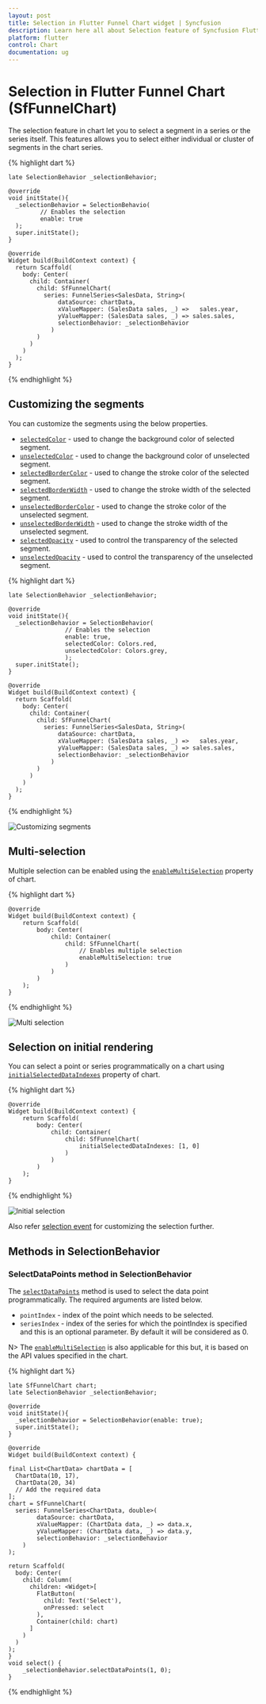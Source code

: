 ```yaml
---
layout: post
title: Selection in Flutter Funnel Chart widget | Syncfusion 
description: Learn here all about Selection feature of Syncfusion Flutter Funnel Chart (SfFunnelChart) widget and more.
platform: flutter
control: Chart
documentation: ug
---
```


# Selection in Flutter Funnel Chart (SfFunnelChart)

The selection feature in chart let you to select a segment in a series or the series itself. This features allows you to select either individual or cluster of segments in the chart series.

{% highlight dart %} 

    late SelectionBehavior _selectionBehavior;

    @override
    void initState(){
      _selectionBehavior = SelectionBehavio(
             // Enables the selection
             enable: true
      );
      super.initState();
    }

    @override
    Widget build(BuildContext context) {
      return Scaffold(
        body: Center(
          child: Container(
            child: SfFunnelChart(
              series: FunnelSeries<SalesData, String>(
                  dataSource: chartData,
                  xValueMapper: (SalesData sales, _) =>   sales.year,
                  yValueMapper: (SalesData sales, _) => sales.sales,
                  selectionBehavior: _selectionBehavior
                )
            )
          )
        )
      );
    }

{% endhighlight %}

## Customizing the segments

You can customize the segments using the below properties.

* [`selectedColor`](https://pub.dev/documentation/syncfusion_flutter_charts/latest/charts/SelectionBehavior/selectedColor.html) - used to change the background color of selected segment.
* [`unselectedColor`](https://pub.dev/documentation/syncfusion_flutter_charts/latest/charts/SelectionBehavior/unselectedColor.html) - used to change the background color of unselected segment.
* [`selectedBorderColor`](https://pub.dev/documentation/syncfusion_flutter_charts/latest/charts/SelectionBehavior/selectedBorderColor.html) - used to change the stroke color of the selected segment.
* [`selectedBorderWidth`](https://pub.dev/documentation/syncfusion_flutter_charts/latest/charts/SelectionBehavior/selectedBorderWidth.html) - used to change the stroke width of the selected segment.
* [`unselectedBorderColor`](https://pub.dev/documentation/syncfusion_flutter_charts/latest/charts/SelectionBehavior/unselectedBorderColor.html) - used to change the stroke color of the unselected segment.
* [`unselectedBorderWidth`](https://pub.dev/documentation/syncfusion_flutter_charts/latest/charts/SelectionBehavior/unselectedBorderWidth.html) - used to change the stroke width of the unselected segment.
* [`selectedOpacity`](https://pub.dev/documentation/syncfusion_flutter_charts/latest/charts/SelectionBehavior/selectedOpacity.html) - used to control the transparency of the selected segment.
* [`unselectedOpacity`](https://pub.dev/documentation/syncfusion_flutter_charts/latest/charts/SelectionBehavior/unselectedOpacity.html) - used to control the transparency of the unselected segment.

{% highlight dart %} 
    
    late SelectionBehavior _selectionBehavior;

    @override
    void initState(){
      _selectionBehavior = SelectionBehavior(
                    // Enables the selection
                    enable: true,
                    selectedColor: Colors.red,
                    unselectedColor: Colors.grey,
                    );
      super.initState();
    }

    @override
    Widget build(BuildContext context) {
      return Scaffold(
        body: Center(
          child: Container(
            child: SfFunnelChart(
              series: FunnelSeries<SalesData, String>(
                  dataSource: chartData,
                  xValueMapper: (SalesData sales, _) =>   sales.year,
                  yValueMapper: (SalesData sales, _) => sales.sales,
                  selectionBehavior: _selectionBehavior
                )
            )
          )
        )
      );
    }

{% endhighlight %}

![Customizing segments](images/selection/customizing_segments.png)

## Multi-selection

Multiple selection can be enabled using the [`enableMultiSelection`](https://pub.dev/documentation/syncfusion_flutter_charts/latest/charts/SfFunnelChart/enableMultiSelection.html) property of chart.

{% highlight dart %} 

    @override
    Widget build(BuildContext context) {
        return Scaffold(
            body: Center(
                child: Container(
                    child: SfFunnelChart(
                        // Enables multiple selection
                        enableMultiSelection: true
                    )
                )
            )
        );
    }

{% endhighlight %}

![Multi selection](images/selection/multi_select.png)

## Selection on initial rendering

You can select a point or series programmatically on a chart using [`initialSelectedDataIndexes`](https://pub.dev/documentation/syncfusion_flutter_charts/latest/charts/FunnelSeries/initialSelectedDataIndexes.html) property of chart.

{% highlight dart %} 

    @override
    Widget build(BuildContext context) {
        return Scaffold(
            body: Center(
                child: Container(
                    child: SfFunnelChart(
                        initialSelectedDataIndexes: [1, 0]
                    )
                )
            )
        );
    }

{% endhighlight %}

![Initial selection](images/selection/customizing_segments.png)

Also refer [selection event](./events#onselectionchanged) for customizing the selection further.

## Methods in SelectionBehavior

### SelectDataPoints method in SelectionBehavior

The [`selectDataPoints`](https://pub.dev/documentation/syncfusion_flutter_charts/latest/charts/SelectionBehavior/selectDataPoints.html) method is used to select the data point programmatically. The required arguments are listed below.

* `pointIndex` - index of the point which needs to be selected.
* `seriesIndex` - index of the series for which the pointIndex is specified and this is an optional parameter. By default it will be considered as 0.

N> The [`enableMultiSelection`](https://pub.dev/documentation/syncfusion_flutter_charts/latest/charts/SfCartesianChart/enableMultiSelection.html) is also applicable for this but, it is based on the API values specified in the chart.

{% highlight dart %}

    late SfFunnelChart chart;
    late SelectionBehavior _selectionBehavior;

    @override
    void initState(){
      _selectionBehavior = SelectionBehavior(enable: true);
      super.initState();
    }

    @override
    Widget build(BuildContext context) {
    
    final List<ChartData> chartData = [
      ChartData(10, 17),
      ChartData(20, 34)
      // Add the required data
    ];
    chart = SfFunnelChart(
      series: FunnelSeries<ChartData, double>(
            dataSource: chartData,
            xValueMapper: (ChartData data, _) => data.x,
            yValueMapper: (ChartData data, _) => data.y,
            selectionBehavior: _selectionBehavior
        )
    );
    
    return Scaffold(
      body: Center(
        child: Column(
          children: <Widget>[
            FlatButton(
              child: Text('Select'),
              onPressed: select
            ),
            Container(child: chart)
          ]
        )
      )
    );
    }
    void select() {
        _selectionBehavior.selectDataPoints(1, 0);
    }

{% endhighlight %}